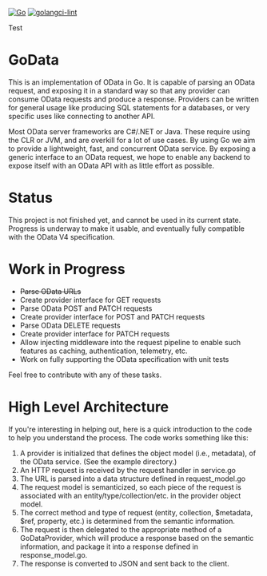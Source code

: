 [![Go](https://github.com/CiscoM31/godata/actions/workflows/go.yml/badge.svg)](https://github.com/CiscoM31/godata/actions/workflows/go.yml)
[![golangci-lint](https://github.com/CiscoM31/godata/actions/workflows/golangci-lint.yml/badge.svg)](https://github.com/CiscoM31/godata/actions/workflows/golangci-lint.yml)

Test 

GoData
======

This is an implementation of OData in Go. It is capable of parsing an OData
request, and exposing it in a standard way so that any provider can consume
OData requests and produce a response. Providers can be written for general
usage like producing SQL statements for a databases, or very specific uses like
connecting to another API.

Most OData server frameworks are C#/.NET or Java. These require using the CLR or
JVM, and are overkill for a lot of use cases. By using Go we aim to provide a
lightweight, fast, and concurrent OData service. By exposing a generic interface
to an OData request, we hope to enable any backend to expose itself with
an OData API with as little effort as possible.

Status
======

This project is not finished yet, and cannot be used in its current state.
Progress is underway to make it usable, and eventually fully compatible with the
OData V4 specification.

Work in Progress
================

* ~~Parse OData URLs~~
* Create provider interface for GET requests
* Parse OData POST and PATCH requests
* Create provider interface for POST and PATCH requests
* Parse OData DELETE requests
* Create provider interface for PATCH requests
* Allow injecting middleware into the request pipeline to enable such features
  as caching, authentication, telemetry, etc.
* Work on fully supporting the OData specification with unit tests

Feel free to contribute with any of these tasks.

High Level Architecture
=======================

If you're interesting in helping out, here is a quick introduction to the
code to help you understand the process. The code works something like this:

1. A provider is initialized that defines the object model (i.e., metadata), of
   the OData service. (See the example directory.)
2. An HTTP request is received by the request handler in service.go
3. The URL is parsed into a data structure defined in request_model.go
4. The request model is semanticized, so each piece of the request is associated
   with an entity/type/collection/etc. in the provider object model.
5. The correct method and type of request (entity, collection, $metadata, $ref, 
   property, etc.) is determined from the semantic information.
6. The request is then delegated to the appropriate method of a GoDataProvider,
   which will produce a response based on the semantic information, and
   package it into a response defined in response_model.go.
7. The response is converted to JSON and sent back to the client.
